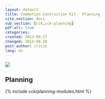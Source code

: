 ```yaml
---
layout: default
title: Commotion Contruction Kit - Planning
site_section: docs
sub_section: [cck,cck-planning]
pdf-all: true
categories: 
created: 2013-09-27
changed: 2014-08-20
post_author: critzo
lang: en
---
```


<p><img src="/files/get_the_word_out_flyer_design_support001.png" class="img-responsive"><p>

<section>
<h2>Planning</h2>
{% include  cck/planning-modules.html %} 
</section>